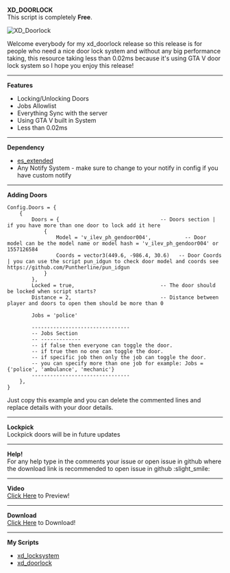 **XD_DOORLOCK**<br>
This script is completely **Free**.

![XD_Doorlock](https://user-images.githubusercontent.com/60383662/170691740-bb012e33-fbc9-4449-b02c-992cd56d1dc8.png)

Welcome everybody for my xd_doorlock release so this release is for people who need a nice door lock system and without any big performance taking, this resource taking less than 0.02ms because it's using GTA V door lock system so I hope you enjoy this release!
*********************************************************************
**Features**
* Locking/Unlocking Doors
* Jobs Allowlist
* Everything Sync with the server
* Using GTA V built in System
* Less than 0.02ms
*********************************************************************
**Dependency**
* [es_extended](https://github.com/esx-framework/esx-legacy)
* Any Notify System - make sure to change to your notify in config if you have custom notify
*********************************************************************
**Adding Doors**<br>
```
Config.Doors = {
	{
		Doors = {                                 -- Doors section | if you have more than one door to lock add it here
			{
				Model = 'v_ilev_ph_gendoor004',			  -- Door model can be the model name or model hash = 'v_ilev_ph_gendoor004' or 1557126584
				Coords = vector3(449.6, -986.4, 30.6)	-- Door Coords | you can use the script pun_idgun to check door model and coords see https://github.com/Puntherline/pun_idgun
			}
		},
		Locked = true,                            -- The door should be locked when script starts?
		Distance = 2,                             -- Distance between player and doors to open them should be more than 0

		Jobs = 'police'
		
		--------------------------------
		-- Jobs Section
		-- -------------
		-- if false then everyone can toggle the door.
		-- if true then no one can toggle the door.
		-- if specific job then only the job can toggle the door.
		-- you can specify more than one job for example: Jobs = {'police', 'ambulance', 'mechanic'}
		--------------------------------
	},
}
```
Just copy this example and you can delete the commented lines and replace details with your door details.
*********************************************************************
**Lockpick**<br>
Lockpick doors will be in future updates
*********************************************************************
**Help!**<br>
For any help type in the comments your issue or open issue in github where the download link is
recommended to open issue in github :slight_smile: 
*********************************************************************
**Video**<br>
[Click Here](https://streamable.com/o0klzz) to Preview!
*********************************************************************
**Download**<br>
[Click Here](https://github.com/LielXD/xd_doorlock) to Download!
*********************************************************************
**My Scripts**<br>
* [xd_locksystem](https://forum.cfx.re/t/release-esx-xd-locksystem-vehicle-key-system/4849251)
* [xd_doorlock](https://forum.cfx.re/t/release-esx-xd-doorlock-door-lock-system/4859153)
